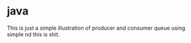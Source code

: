
# java
This is just a simple illustration of producer and consumer queue using simple nd this is shit.
